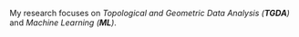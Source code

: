 My research focuses on _Topological and Geometric Data Analysis (**TGDA**)_ and _Machine Learning (**ML**)_.
